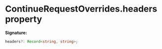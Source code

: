 # ContinueRequestOverrides.headers property

**Signature:**

```typescript
headers?: Record<string, string>;
```
